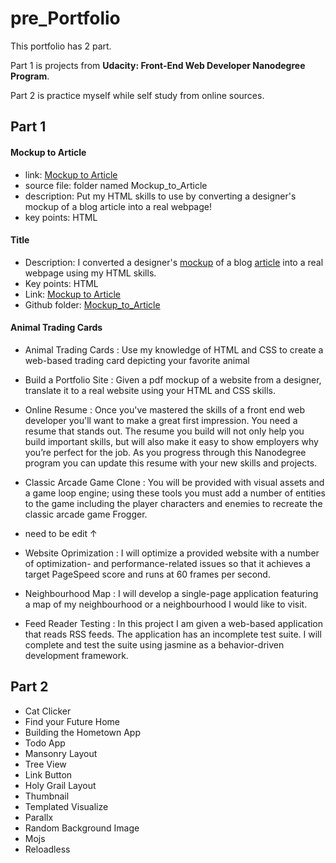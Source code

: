 # pre_Portfolio

This portfolio has 2 part.

Part 1 is projects from **Udacity: Front-End Web Developer Nanodegree Program**.

Part 2 is practice myself while self study from online sources.

## Part 1

#### Mockup to Article
- link: [Mockup to Article](https://leiachung41.github.io/prePF/Mockup_to_Article/index.html)
- source file: folder named Mockup_to_Article
- description: Put my HTML skills to use by converting a designer's mockup of a blog article into a real webpage!
- key points: HTML


#### Title
- Description: I converted a designer's [mockup](https://leiachung41.github.io/prePF/Mockup_to_Article/before/blog-mockup.pdf) of a blog [article](https://leiachung41.github.io/prePF/Mockup_to_Article/beforeindex_B4.html) into a real webpage using my HTML skills. 
- Key points: HTML
- Link: [Mockup to Article](https://leiachung41.github.io/prePF/Mockup_to_Article/index.html)
- Github folder: [Mockup_to_Article](https://github.com/leiachung41/prePF/tree/master/Mockup_to_Article)


#### Animal Trading Cards

- Animal Trading Cards : Use my knowledge of HTML and CSS to create a web-based trading card depicting your favorite animal

- Build a Portfolio Site : Given a pdf mockup of a website from a designer, translate it to a real website using your HTML and CSS skills.

- Online Resume : Once you've mastered the skills of a front end web developer you'll want to make a great first impression. You need a resume that stands out. The resume you build will not only help you build important skills, but will also make it easy to show employers why you’re perfect for the job. As you progress through this Nanodegree program you can update this resume with your new skills and projects.

- Classic Arcade Game Clone : You will be provided with visual assets and a game loop engine; using these tools you must add a number of entities to the game including the player characters and enemies to recreate the classic arcade game Frogger.

- need to be edit ↑

- Website Oprimization : I will optimize a provided website with a number of optimization- and performance-related issues so that it achieves a target PageSpeed score and runs at 60 frames per second.

- Neighbourhood Map : I will develop a single-page application featuring a map of my neighbourhood or a neighbourhood I would like to visit.

- Feed Reader Testing : In this project I am given a web-based application that reads RSS feeds. The application has an incomplete test suite. I will complete and test the suite using jasmine as a behavior-driven development framework.

## Part 2

- Cat Clicker
- Find your Future Home
- Building the Hometown App
- Todo App
- Mansonry Layout
- Tree View
- Link Button
- Holy Grail Layout
- Thumbnail
- Templated Visualize
- Parallx
- Random Background Image
- Mojs
- Reloadless

